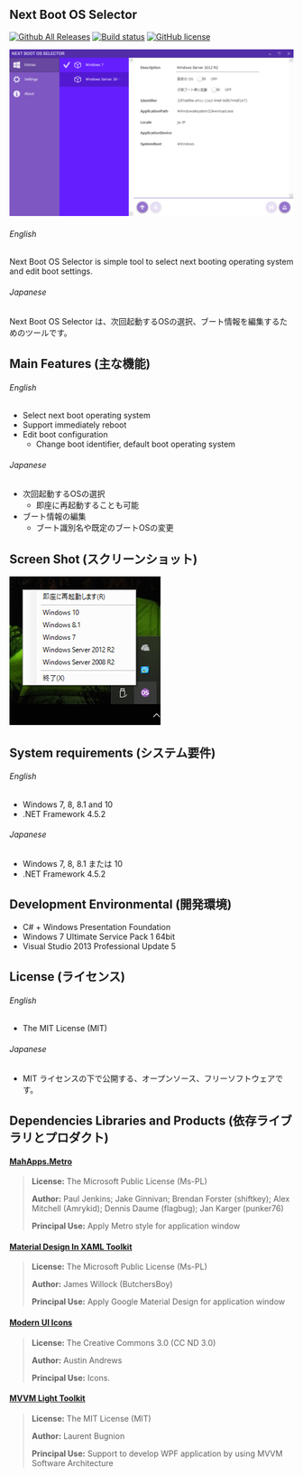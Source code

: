 Next Boot OS Selector
--
[![Github All Releases](https://img.shields.io/github/downloads/takuya-takeuchi/NextBootOSSelector/total.svg)]()
[![Build status](https://ci.appveyor.com/api/projects/status/16pgdug8apx8it2c?svg=true)](https://ci.appveyor.com/project/takuya-takeuchi/nextbootosselector)
[![GitHub license](https://img.shields.io/github/license/mashape/apistatus.svg)]()

![Main Window of application](/web/images/main.png "Main Window of application")

###### English 
Next Boot OS Selector is simple tool to select next booting operating system and edit boot settings.

###### Japanese 
Next Boot OS Selector は、次回起動するOSの選択、ブート情報を編集するためのツールです。

## Main Features (主な機能)

###### English 
* Select next boot operating system
 * Support immediately reboot
* Edit boot configuration
  * Change boot identifier, default boot operating system

###### Japanese 
* 次回起動するOSの選択
  * 即座に再起動することも可能
* ブート情報の編集
  * ブート識別名や既定のブートOSの変更


## Screen Shot (スクリーンショット)

![Task Tray](/web/images/tray.png "Task Tray")


## System requirements (システム要件)

###### English 
* Windows 7, 8, 8.1 and 10
* .NET Framework 4.5.2


###### Japanese 
* Windows 7, 8, 8.1 または 10
* .NET Framework 4.5.2


## Development Environmental (開発環境)

* C# + Windows Presentation Foundation
* Windows 7 Ultimate Service Pack 1 64bit
* Visual Studio 2013 Professional Update 5


## License (ライセンス)

###### English 
* The MIT License (MIT)


###### Japanese 
* MIT ライセンスの下で公開する、オープンソース、フリーソフトウェアです。


## Dependencies Libraries and Products (依存ライブラリとプロダクト)

#### [MahApps.Metro](http://mahapps.com/)

> **License:** The Microsoft Public License (Ms-PL)
> 
> **Author:** Paul Jenkins; Jake Ginnivan; Brendan Forster (shiftkey); Alex Mitchell (Amrykid); Dennis Daume (flagbug); Jan Karger (punker76)
> 
> **Principal Use:** Apply Metro style for application window

#### [Material Design In XAML Toolkit](http://materialdesigninxaml.net/)

> **License:** The Microsoft Public License (Ms-PL)
> 
> **Author:** James Willock (ButchersBoy)
> 
> **Principal Use:** Apply Google Material Design for application window

#### [Modern UI Icons](http://modernuiicons.com/)

> **License:** The Creative Commons 3.0 (CC ND 3.0)
> 
> **Author:** Austin Andrews
> 
> **Principal Use:** Icons.

#### [MVVM Light Toolkit](http://www.mvvmlight.net/)

> **License:** The MIT License (MIT)
> 
> **Author:** Laurent Bugnion
> 
> **Principal Use:** Support to develop WPF application by using MVVM Software Architecture
